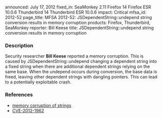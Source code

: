 announced: July 17, 2012
fixed_in: SeaMonkey 2.11
          Firefox 14
          Firefox ESR 10.0.6
          Thunderbird 14
          Thunderbird ESR 10.0.6
impact: Critical
mfsa_id: 2012-52
page_title: MFSA 2012-52: JSDependentString::undepend string conversion results in memory corruption
products: Firefox, Thunderbird, SeaMonkey
reporter: Bill Keese
title: JSDependentString::undepend string conversion results in memory corruption

<h3>Description</h3>

<p>Security researcher <strong>Bill Keese</strong> reported a memory corruption.
This is caused by JSDependentString::undepend changing a dependent string into a
fixed string when there are additional dependent strings relying on the same
base. When the undepend occurs during conversion, the base data is freed,
leaving other dependent strings with dangling pointers. This can lead to a
potentially exploitable crash.
</p>


<h3>References</h3>

<ul>
  <li><a href="https://bugzilla.mozilla.org/show_bug.cgi?id=764296">
       memory corruption of strings</a></li>
  <li><a href="http://cve.mitre.org/cgi-bin/cvename.cgi?name=CVE-2012-1962" class="ex-ref">CVE-2012-1962</a></li>
</ul>



